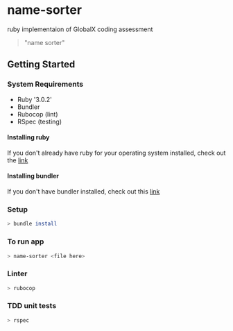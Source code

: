 # name-sorter

ruby implementaion of GlobalX coding assessment 
> "name sorter"


## Getting Started

### System Requirements

- Ruby '3.0.2'
- Bundler
- Rubocop (lint)
- RSpec (testing)

#### Installing ruby 
If you don't already have ruby for your operating system installed, check out the [link](https://www.ruby-lang.org/en/documentation/installation/)

#### Installing bundler 

If you don't have bundler installed, check out this [link](https://bundler.io/)


### Setup

```bash
> bundle install
```

### To run app

```bash
> name-sorter <file here>
```

### Linter

```bash
> rubocop
```

### TDD unit tests

```bash
> rspec
```
